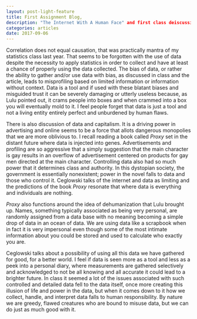 ```yaml
---
layout: post-light-feature
title: First Assignment Blog, 
description: "The Internet With A Human Face" and first class deiscussion response. 
categories: articles
date: 2017-09-06
---
```


Correlation does not equal causation, that was practically mantra of my statistics class last year. That seems to be forgotten with the use of data despite the necessity to apply statistics in order to collect and have at least a chance of properly using the data collected. The bias of data, or rather the ability to gather and/or use data with bias, as discussed in class and the article, leads to misprofiling based on limited information or information without context. Data is a tool and if used with these blatant biases and misguided trust it can be severely damaging or utterly useless because, as Lulu pointed out, it crams people into boxes and when crammed into a box you will eventually mold to it. I feel people forget that data is just a tool and not a living entity entirely perfect and unburdened by human flaws. 
 
 There is also discussion of data and capitalism. It is a driving power in advertising and online seems to be a force that allots dangerous monopolies that we are more oblivious to. I recall reading a book called <i>Proxy</i> set in the distant future where data is injected into genes. Advertisements and profiling are so aggressive that a simply suggestion that the main character is gay results in an overflow of advertisement centered on products for gay men directed at the main character. Controlling data also had so much power that it determines class and authority. In this dystopian society, the government is essentially nonexistent; power in the novel falls to data and those who control it. Ceglowski talks of the internet and data as limiting and the predictions of the book <i>Proxy</i> resonate that where data is everything and individuals are nothing.

 <i>Proxy</i> also functions around the idea of dehumanization that Lulu brought up. Names, something typically associated as being very personal, are randomly assigned from a data base with no meaning becoming a simple drop of data in an ocean of data. We are using data like a scrapbook when in fact it is very impersonal even though some of the most intimate information about you could be stored and used to calculate who exactly you are. 
 
 Ceglowski talks about a possibility of using all this data we have gathered for good, for a better world. I feel if data is seen more as a tool and less as a peek into a personal diary, where measurements are gathered selectively and acknowledged to not be all knowing and all accurate it could lead to a brighter future. In class it seemed a lot of the issues associated with such controlled and detailed data fell to the data itself, once more creating this illusion of life and power in the data, but when it comes down to it how we collect, handle, and interpret data falls to human responsibility. By nature we are greedy, flawed creatures who are bound to misuse data, but we can do just as much good with it.
